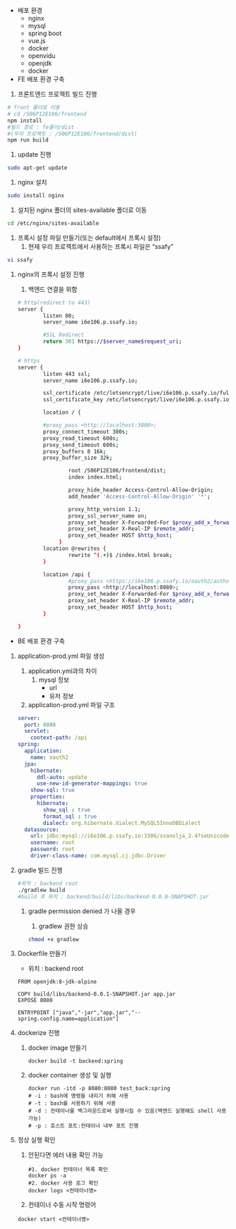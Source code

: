 - 배포 환경
  - nginx
  - mysql
  - spring boot
  - vue.js
  - docker
  - openvidu
  - openjdk
  - docker
- FE 배포 환경 구축 

1. 프론트엔드 프로젝트 빌드 진행

```bash
# front 폴더로 이동
# cd /S06P12E106/frontend
npm install
#빌드 경로 : fe폴더/dist
#(우리 프로젝트 : /S06P12E106/frontend/dist)
npm run build
```

1. update 진행

```bash
sudo apt-get update
```

1. nginx 설치

```bash
sudo install nginx
```

1. 설치된 nginx 폴더의 sites-available 폴더로 이동

```bash
cd /etc/nginx/sites-available
```

1. 프록시 설정 파일 만들기(또는 default에서 프록시 설정)
   1. 현재 우리 프로젝트에서 사용하는 프록시 파일은 “ssafy”

```bash
vi ssafy
```

1. nginx의 프록시 설정 진행

   1. 백엔드 연결을 위함

   ```bash
   # http(redirect to 443)
   server {
           listen 80;
           server_name i6e106.p.ssafy.io;
   
           #SSL Redirect
           return 301 https://$server_name$request_uri;
   }
   
   # https
   server {
           listen 443 ssl;
           server_name i6e106.p.ssafy.io;
   
           ssl_certificate /etc/letsencrypt/live/i6e106.p.ssafy.io/fullchain.pem;
           ssl_certificate_key /etc/letsencrypt/live/i6e106.p.ssafy.io/privkey.pem;
   
           location / {
   
           #proxy_pass <http://localhost:3000>;
           proxy_connect_timeout 300s;
           proxy_read_timeout 600s;
           proxy_send_timeout 600s;
           proxy_buffers 8 16k;
           proxy_buffer_size 32k;
   
                   root /S06P12E106/frontend/dist;
                   index index.html;
   
                   proxy_hide_header Access-Control-Allow-Origin;
                   add_header 'Access-Control-Allow-Origin' '*';
   
                   proxy_http_version 1.1;
                   proxy_ssl_server_name on;
                   proxy_set_header X-Forwarded-For $proxy_add_x_forwarded_for;
                   proxy_set_header X-Real-IP $remote_addr;
                   proxy_set_header HOST $http_host;
   				}
           location @rewrites {
                   rewrite ^(.+)$ /index.html break;
           }
   
           location /api {
                   #proxy_pass <https://i6e106.p.ssafy.io/oauth2/authorization/google/>;
                   proxy_pass <http://localhost:8080>;
                   proxy_set_header X-Forwarded-For $proxy_add_x_forwarded_for;
                   proxy_set_header X-Real-IP $remote_addr;
                   proxy_set_header HOST $http_host;
           }
   
   }
   ```



- BE 배포 환경 구축

1. application-prod.yml 파일 생성

   1. application.yml과의 차이
      1. mysql 정보
         - url
         - 유저 정보
   2. application-prod.yml 파일 구조

   ```yaml
   server:
     port: 8080
     servlet:
       context-path: /api
   spring:
     application:
       name: oauth2
     jpa:
       hibernate:
         ddl-auto: update
         use-new-id-generator-mappings: true
       show-sql: true
       properties:
         hibernate:
           show_sql : true
           format_sql : true
           dialect: org.hibernate.dialect.MySQL5InnoDBDialect
     datasource:
       url: jdbc:mysql://i6e106.p.ssafy.io:3306/ssanolja_2.4?seUnicode=true&characterEncoding=utf8&serverTimezone=Asia/Seoul&zeroDateTimeBehavior=convertToNull&rewriteBatchedStatements=true
       username: root
       password: root
       driver-class-name: com.mysql.cj.jdbc.Driver
   ```

2. gradle 빌드 진행

   ```bash
   #위치 : backend root
   ./gradlew build
   #build 후 위치 : backend/build/libs/backend-0.0.0-SNAPSHOT.jar
   ```

   1. gradle permission denied 가 나올 경우

      1. gradlew 권한 상승

      ```bash
      chmod +x gradlew
      ```

3. Dockerfile 만들기

   - 위치 : backend root

   ```docker
   FROM openjdk:8-jdk-alpine
   
   COPY build/libs/backend-0.0.1-SNAPSHOT.jar app.jar
   EXPOSE 8080
   
   ENTRYPOINT ["java","-jar","app.jar","--spring.config.name=application"]
   ```

4. dockerize 진행

   1. docker image 만들기

      ```docker
      docker build -t backend:spring
      ```

   2. docker container 생성 및 실행

      ```docker
      docker run -itd -p 8080:8080 test_back:spring
      # -i : bash에 명령을 내리기 위해 사용
      # -t : bash를 사용하기 위해 사용
      # -d : 컨테이너를 백그라운드로써 실행시킬 수 있음(백엔드 실행해도 shell 사용 가능)
      # -p : 호스트 포트:컨테이너 내부 포트 진행
      ```

5. 정상 실행 확인

   1. 안된다면 에러 내용 확인 가능

      ```docker
      #1. docker 컨테이너 목록 확인 
      docker ps -a
      #2. docker 사용 로그 확인
      docker logs <컨테이너명>
      ```

   2. 컨테이너 수동 시작 명령어

   ```docker
   docker start <컨테이너명>
   ```